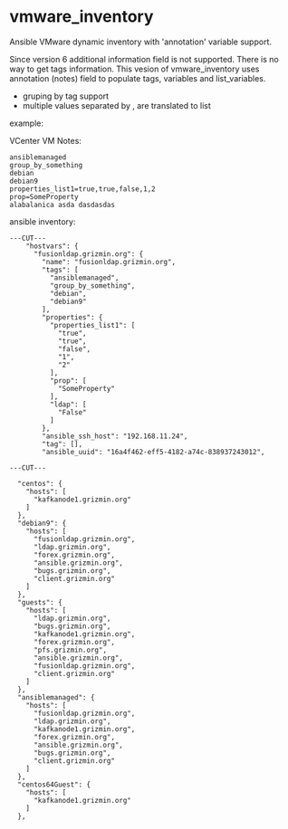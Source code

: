 # vmware_inventory
Ansible VMware dynamic inventory with 'annotation' variable support.

Since version 6 additional information field is not supported. There is no way to get tags information.
This vesion of vmware_inventory uses annotation (notes) field  to populate tags, variables and list_variables.

* gruping by tag support
* multiple values separated by , are translated to list


example:

VCenter VM Notes:
```
ansiblemanaged
group_by_something
debian
debian9
properties_list1=true,true,false,1,2
prop=SomeProperty
alabalanica asda dasdasdas
```

ansible inventory:
```
---CUT---
    "hostvars": {
      "fusionldap.grizmin.org": {
        "name": "fusionldap.grizmin.org",
        "tags": [
          "ansiblemanaged",
          "group_by_something",
          "debian",
          "debian9"
        ],
        "properties": {
          "properties_list1": [
            "true",
            "true",
            "false",
            "1",
            "2"
          ],
          "prop": [
            "SomeProperty"
          ],
          "ldap": [
            "False"
          ]
        },
        "ansible_ssh_host": "192.168.11.24",
        "tag": [],
        "ansible_uuid": "16a4f462-eff5-4182-a74c-838937243012",

---CUT---

  "centos": {
    "hosts": [
      "kafkanode1.grizmin.org"
    ]
  },
  "debian9": {
    "hosts": [
      "fusionldap.grizmin.org",
      "ldap.grizmin.org",
      "forex.grizmin.org",
      "ansible.grizmin.org",
      "bugs.grizmin.org",
      "client.grizmin.org"
    ]
  },
  "guests": {
    "hosts": [
      "ldap.grizmin.org",
      "bugs.grizmin.org",
      "kafkanode1.grizmin.org",
      "forex.grizmin.org",
      "pfs.grizmin.org",
      "ansible.grizmin.org",
      "fusionldap.grizmin.org",
      "client.grizmin.org"
    ]
  },
  "ansiblemanaged": {
    "hosts": [
      "fusionldap.grizmin.org",
      "ldap.grizmin.org",
      "kafkanode1.grizmin.org",
      "forex.grizmin.org",
      "ansible.grizmin.org",
      "bugs.grizmin.org",
      "client.grizmin.org"
    ]
  },
  "centos64Guest": {
    "hosts": [
      "kafkanode1.grizmin.org"
    ]
  },
```


